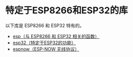 # 特定于ESP8266和ESP32的库

以下库是 ESP8266 和 ESP32 特有的。

- [esp（与 ESP8266 和 ESP32 相关的函数）](esp/readme.md)
- [esp32（特定于ESP32的功能）](esp32/readme.md)
- [espnow（ESP-NOW 无线协议）](espnow/readme.md)
